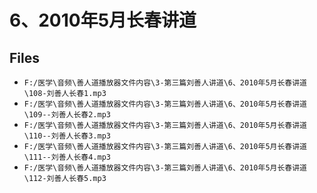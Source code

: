 # 6、2010年5月长春讲道

## Files

- `F:/医学\音频\善人道播放器文件内容\3-第三篇刘善人讲道\6、2010年5月长春讲道\108-刘善人长春1.mp3`
- `F:/医学\音频\善人道播放器文件内容\3-第三篇刘善人讲道\6、2010年5月长春讲道\109--刘善人长春2.mp3`
- `F:/医学\音频\善人道播放器文件内容\3-第三篇刘善人讲道\6、2010年5月长春讲道\110--刘善人长春3.mp3`
- `F:/医学\音频\善人道播放器文件内容\3-第三篇刘善人讲道\6、2010年5月长春讲道\111--刘善人长春4.mp3`
- `F:/医学\音频\善人道播放器文件内容\3-第三篇刘善人讲道\6、2010年5月长春讲道\112-刘善人长春5.mp3`
